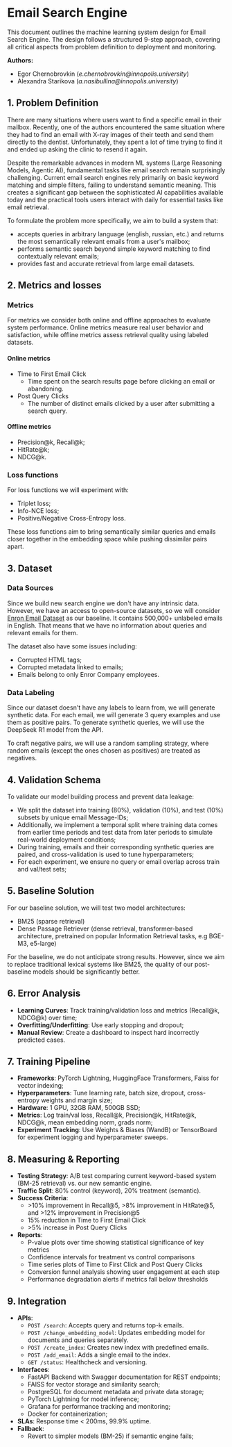 # Email Search Engine

This document outlines the machine learning system design for Email Search Engine. The design follows a structured 9-step approach, covering all critical aspects from problem definition to deployment and monitoring.

**Authors:**

- Egor Chernobrovkin (_e.chernobrovkin@innopolis.university_)
- Alexandra Starikova (_a.nasibullina@innopolis.university_)

## **1. Problem Definition**

There are many situations where users want to find a specific email in their mailbox. Recently, one of the authors encountered the same situation where they had to find an email with X-ray images of their teeth and send them directly to the dentist. Unfortunately, they spent a lot of time trying to find it and ended up asking the clinic to resend it again.

Despite the remarkable advances in modern ML systems (Large Reasoning Models, Agentic AI), fundamental tasks like email search remain surprisingly challenging. Current email search engines rely primarily on basic keyword matching and simple filters, failing to understand semantic meaning. This creates a significant gap between the sophisticated AI capabilities available today and the practical tools users interact with daily for essential tasks like email retrieval.

To formulate the problem more specifically, we aim to build a system that:

- accepts queries in arbitrary language (english, russian, etc.) and returns the most semantically relevant emails from a user's mailbox;
- performs semantic search beyond simple keyword matching to find contextually relevant emails;
- provides fast and accurate retrieval from large email datasets.

## **2. Metrics and losses**

### Metrics

For metrics we consider both online and offline approaches to evaluate system performance. Online metrics measure real user behavior and satisfaction, while offline metrics assess retrieval quality using labeled datasets.

#### Online metrics

- Time to First Email Click
  - Time spent on the search results page before clicking an email or abandoning.
- Post Query Clicks
  - The number of distinct emails clicked by a user after submitting a search query.

#### Offline metrics

- Precision@k, Recall@k;
- HitRate@k;
- NDCG@k.

### Loss functions

For loss functions we will experiment with:

- Triplet loss;
- Info-NCE loss;
- Positive/Negative Cross-Entropy loss.

These loss functions aim to bring semantically similar queries and emails closer together in the embedding space while pushing dissimilar pairs apart.

## **3. Dataset**

### Data Sources

Since we build new search engine we don't have any intrinsic data. However, we have an access to open-source datasets, so we will consider [Enron Email Dataset](https://www.kaggle.com/datasets/wcukierski/enron-email-dataset) as our baseline. It contains 500,000+ unlabeled emails in English. That means that we have no information about queries and relevant emails for them.

The dataset also have some issues including:

- Corrupted HTML tags;
- Corrupted metadata linked to emails;
- Emails belong to only Enror Company employees.

### Data Labeling

Since our dataset doesn't have any labels to learn from, we will generate synthetic data. For each email, we will generate 3 query examples and use them as positive pairs. To generate synthetic queries, we will use the DeepSeek R1 model from the API.

To craft negative pairs, we will use a random sampling strategy, where random emails (except the ones chosen as positives) are treated as negatives.

## **4. Validation Schema**

To validate our model building process and prevent data leakage:

- We split the dataset into training (80%), validation (10%), and test (10%) subsets by unique email Message-IDs;
- Additionally, we implement a temporal split where training data comes from earlier time periods and test data from later periods to simulate real-world deployment conditions;
- During training, emails and their corresponding synthetic queries are paired, and cross-validation is used to tune hyperparameters;
- For each experiment, we ensure no query or email overlap across train and val/test sets;

## **5. Baseline Solution**

For our baseline solution, we will test two model architectures:

- BM25 (sparse retrieval)
- Dense Passage Retriever (dense retrieval, transformer-based architecture, pretrained on popular Information Retrieval tasks, e.g BGE-M3, e5-large)

For the baseline, we do not anticipate strong results. However, since we aim to replace traditional lexical systems like BM25, the quality of our post-baseline models should be significantly better.

## **6. Error Analysis**

- **Learning Curves**: Track training/validation loss and metrics (Recall@k, NDCG@k) over time;
- **Overfitting/Underfitting**: Use early stopping and dropout;
- **Manual Review**: Create a dashboard to inspect hard incorrectly predicted cases.

## **7. Training Pipeline**

- **Frameworks**: PyTorch Lightning, HuggingFace Transformers, Faiss for vector indexing;
- **Hyperparameters**: Tune learning rate, batch size, dropout, cross-entropy weights and margin size;
- **Hardware**: 1 GPU, 32GB RAM, 500GB SSD;
- **Metrics**: Log train/val loss, Recall@k, Precision@k, HitRate@k, NDCG@k, mean embedding norm, grads norm;
- **Experiment Tracking**: Use Weights & Biases (WandB) or TensorBoard for experiment logging and hyperparameter sweeps.

## **8. Measuring & Reporting**

- **Testing Strategy**: A/B test comparing current keyword-based system (BM-25 retrieval) vs. our new semantic engine.
- **Traffic Split**: 80% control (keyword), 20% treatment (semantic).
- **Success Criteria**:
  - \>10% improvement in Recall@5, >8% improvement in HitRate@5, and >12% improvement in Precision@5
  - 15% reduction in Time to First Email Click
  - \>5% increase in Post Query Clicks
- **Reports**:
  - P-value plots over time showing statistical significance of key metrics
  - Confidence intervals for treatment vs control comparisons
  - Time series plots of Time to First Click and Post Query Clicks
  - Conversion funnel analysis showing user engagement at each step
  - Performance degradation alerts if metrics fall below thresholds

## **9. Integration**

- **APIs**:
  - `POST /search`: Accepts query and returns top-k emails.
  - `POST /change_embedding_model`: Updates embedding model for documents and queries separately.
  - `POST /create_index`: Creates new index with predefined emails.
  - `POST /add_email`: Adds a single email to the index.
  - `GET /status`: Healthcheck and versioning.
- **Interfaces**:
  - FastAPI Backend with Swagger documentation for REST endpoints;
  - FAISS for vector storage and similarity search;
  - PostgreSQL for document metadata and private data storage;
  - PyTorch Lightning for model inference;
  - Grafana for performance tracking and monitoring;
  - Docker for containerization;
- **SLAs**: Response time < 200ms, 99.9% uptime.
- **Fallback**:
  - Revert to simpler models (BM-25) if semantic engine fails;
